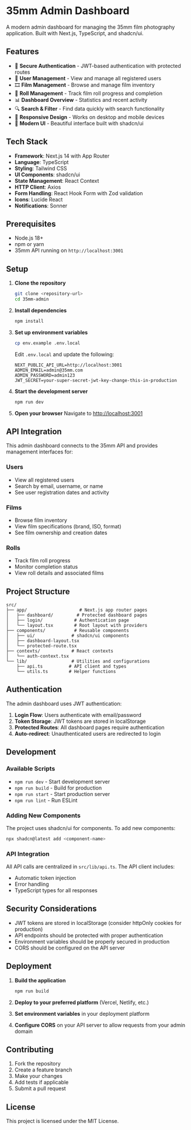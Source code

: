 # 35mm Admin Dashboard

A modern admin dashboard for managing the 35mm film photography application. Built with Next.js, TypeScript, and shadcn/ui.

## Features

- 🔐 **Secure Authentication** - JWT-based authentication with protected routes
- 👥 **User Management** - View and manage all registered users
- 🎞️ **Film Management** - Browse and manage film inventory
- 📸 **Roll Management** - Track film roll progress and completion
- 📊 **Dashboard Overview** - Statistics and recent activity
- 🔍 **Search & Filter** - Find data quickly with search functionality
- 📱 **Responsive Design** - Works on desktop and mobile devices
- 🎨 **Modern UI** - Beautiful interface built with shadcn/ui

## Tech Stack

- **Framework**: Next.js 14 with App Router
- **Language**: TypeScript
- **Styling**: Tailwind CSS
- **UI Components**: shadcn/ui
- **State Management**: React Context
- **HTTP Client**: Axios
- **Form Handling**: React Hook Form with Zod validation
- **Icons**: Lucide React
- **Notifications**: Sonner

## Prerequisites

- Node.js 18+
- npm or yarn
- 35mm API running on `http://localhost:3001`

## Setup

1. **Clone the repository**

   ```bash
   git clone <repository-url>
   cd 35mm-admin
   ```

2. **Install dependencies**

   ```bash
   npm install
   ```

3. **Set up environment variables**

   ```bash
   cp env.example .env.local
   ```

   Edit `.env.local` and update the following:

   ```env
   NEXT_PUBLIC_API_URL=http://localhost:3001
   ADMIN_EMAIL=admin@35mm.com
   ADMIN_PASSWORD=admin123
   JWT_SECRET=your-super-secret-jwt-key-change-this-in-production
   ```

4. **Start the development server**

   ```bash
   npm run dev
   ```

5. **Open your browser**
   Navigate to [http://localhost:3001](http://localhost:3001)

## API Integration

This admin dashboard connects to the 35mm API and provides management interfaces for:

### Users

- View all registered users
- Search by email, username, or name
- See user registration dates and activity

### Films

- Browse film inventory
- View film specifications (brand, ISO, format)
- See film ownership and creation dates

### Rolls

- Track film roll progress
- Monitor completion status
- View roll details and associated films

## Project Structure

```
src/
├── app/                    # Next.js app router pages
│   ├── dashboard/         # Protected dashboard pages
│   ├── login/            # Authentication page
│   └── layout.tsx        # Root layout with providers
├── components/           # Reusable components
│   ├── ui/              # shadcn/ui components
│   ├── dashboard-layout.tsx
│   └── protected-route.tsx
├── contexts/            # React contexts
│   └── auth-context.tsx
└── lib/                 # Utilities and configurations
    ├── api.ts          # API client and types
    └── utils.ts        # Helper functions
```

## Authentication

The admin dashboard uses JWT authentication:

1. **Login Flow**: Users authenticate with email/password
2. **Token Storage**: JWT tokens are stored in localStorage
3. **Protected Routes**: All dashboard pages require authentication
4. **Auto-redirect**: Unauthenticated users are redirected to login

## Development

### Available Scripts

- `npm run dev` - Start development server
- `npm run build` - Build for production
- `npm run start` - Start production server
- `npm run lint` - Run ESLint

### Adding New Components

The project uses shadcn/ui for components. To add new components:

```bash
npx shadcn@latest add <component-name>
```

### API Integration

All API calls are centralized in `src/lib/api.ts`. The API client includes:

- Automatic token injection
- Error handling
- TypeScript types for all responses

## Security Considerations

- JWT tokens are stored in localStorage (consider httpOnly cookies for production)
- API endpoints should be protected with proper authentication
- Environment variables should be properly secured in production
- CORS should be configured on the API server

## Deployment

1. **Build the application**

   ```bash
   npm run build
   ```

2. **Deploy to your preferred platform** (Vercel, Netlify, etc.)

3. **Set environment variables** in your deployment platform

4. **Configure CORS** on your API server to allow requests from your admin domain

## Contributing

1. Fork the repository
2. Create a feature branch
3. Make your changes
4. Add tests if applicable
5. Submit a pull request

## License

This project is licensed under the MIT License.
